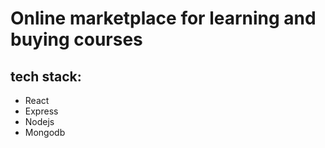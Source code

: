# Online marketplace for learning and buying courses 

## tech stack:
- React
- Express
- Nodejs
- Mongodb
